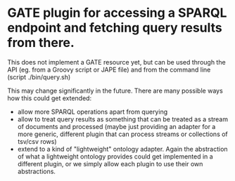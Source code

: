 # GATE plugin for accessing a SPARQL endpoint and fetching query results from there.

This does not implement a GATE resource yet, but can be used through the API (eg. from
a Groovy script or JAPE file) and from the command line (script ./bin/query.sh)

This may change significantly in the future. 
There are many possible ways how this could get extended:
* allow more SPARQL operations apart from querying
* allow to treat query results as something that can be treated as a stream of documents
  and processed (maybe just providing an adapter for a more generic, different plugin
  that can process streams or collections of tsv/csv rows)
* extend to a kind of "lightweight" ontology adapter. Again the abstraction of what
  a lightweight ontology provides could get implemented in a different plugin, or we 
  simply allow each plugin to use their own abstractions.

